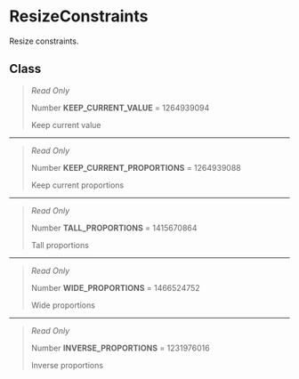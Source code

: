# ResizeConstraints
Resize constraints.

## Class
> *Read Only* 
> 
> Number **KEEP_CURRENT_VALUE** = 1264939094
> 
> Keep current value
*** 
> *Read Only* 
> 
> Number **KEEP_CURRENT_PROPORTIONS** = 1264939088
> 
> Keep current proportions
*** 
> *Read Only* 
> 
> Number **TALL_PROPORTIONS** = 1415670864
> 
> Tall proportions
*** 
> *Read Only* 
> 
> Number **WIDE_PROPORTIONS** = 1466524752
> 
> Wide proportions
*** 
> *Read Only* 
> 
> Number **INVERSE_PROPORTIONS** = 1231976016
> 
> Inverse proportions

